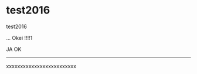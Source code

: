 # test2016
test2016

...
Okei
!!!!1

JA OK

-----------------------------
xxxxxxxxxxxxxxxxxxxxxxxxx
